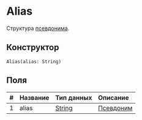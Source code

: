 # Alias

Структура [псевдонима](/blockchain/account/alias.md).

## Конструктор

``` ride
Alias(alias: String)
```

## Поля

|   #   | Название | Тип данных | Описание |
| :--- | :--- | :--- | :--- |
| 1 | alias | [String](/ride/data-types/string.md) | [Псевдоним](/blockchain/account/alias.md) |
